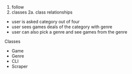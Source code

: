 1. follow
2. classes
  2a. class relationships

- user is asked category out of four
- user sees games deals of the category with genre
- user can also pick a genre and see games from the genre


Classes
- Game
- Genre
- CLI
- Scraper
